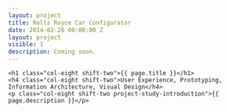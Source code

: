 ```yaml
---
layout: project
title: Rolls Royce Car Configurator
date: 2014-02-28 00:00:00 Z
layout: project
visible: 1
description: Coming soon.
---
```


<div id="project-page" class="rr-banner banner" data-0="background-position: 0px 0px;" data-100000="background-position:0px 50000px;">
	<div class="heading-section">
	</div>
</div>

<div class="wrapper project-wrapper">
	
	<h1 class="col-eight shift-two">{{ page.title }}</h1>
	<h4 class="col-eight shift-two">User Experience, Prototyping, Information Architecture, Visual Design</h4>
	<p class="col-eight shift-two project-study-introduction">{{ page.description }}</p>

</div>